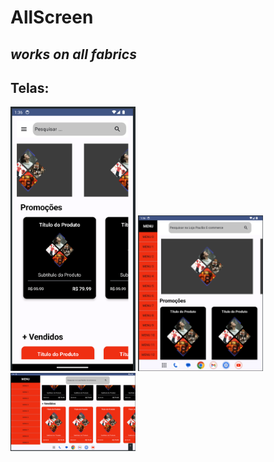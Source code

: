 # AllScreen
## _works on all fabrics_



## Telas:

<p float="left">
 <img src="https://raw.githubusercontent.com/paulosoujava/AllScreen/main/app/sampledata/compact.png" width="200" />
 <img src="https://raw.githubusercontent.com/paulosoujava/AllScreen/main/app/sampledata/medium.png" width="200" />
 <img src="https://raw.githubusercontent.com/paulosoujava/AllScreen/main/app/sampledata/expanded.png" width="200" />



</p>
